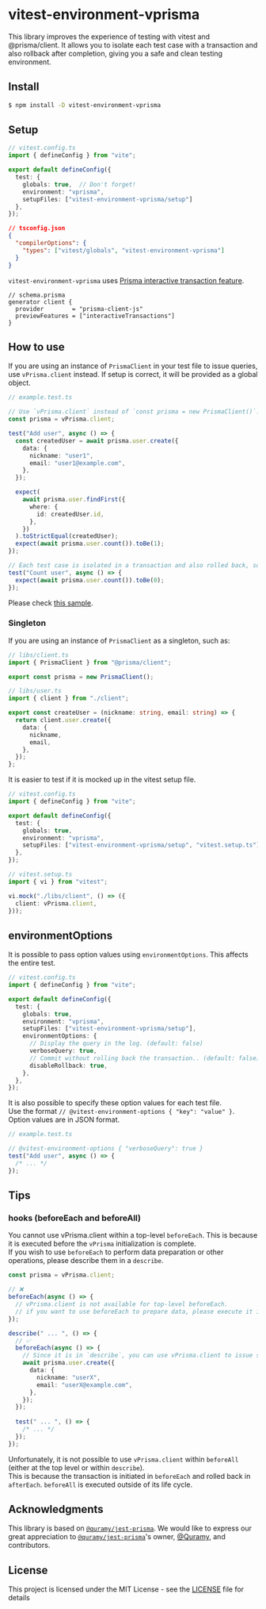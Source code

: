 # vitest-environment-vprisma
This library improves the experience of testing with vitest and @prisma/client. It allows you to isolate each test case with a transaction and also rollback after completion, giving you a safe and clean testing environment.

## Install

```bash
$ npm install -D vitest-environment-vprisma
```

## Setup

```ts
// vitest.config.ts
import { defineConfig } from "vite";

export default defineConfig({
  test: {
    globals: true,  // Don't forget!
    environment: "vprisma",
    setupFiles: ["vitest-environment-vprisma/setup"]
  },
});
```

```json
// tsconfig.json
{
  "compilerOptions": {
    "types": ["vitest/globals", "vitest-environment-vprisma"]
  }
}
```

`vitest-environment-vprisma` uses [Prisma interactive transaction feature](https://www.prisma.io/docs/concepts/components/prisma-client/transactions#interactive-transactions-in-preview).

```prisma
// schema.prisma
generator client {
  provider        = "prisma-client-js"
  previewFeatures = ["interactiveTransactions"]
}
```

## How to use

If you are using an instance of `PrismaClient` in your test file to issue queries, use `vPrisma.client` instead. If setup is correct, it will be provided as a global object.

```ts
// example.test.ts

// Use `vPrisma.client` instead of `const prisma = new PrismaClient()`.
const prisma = vPrisma.client;

test("Add user", async () => {
  const createdUser = await prisma.user.create({
    data: {
      nickname: "user1",
      email: "user1@example.com",
    },
  });

  expect(
    await prisma.user.findFirst({
      where: {
        id: createdUser.id,
      },
    })
  ).toStrictEqual(createdUser);
  expect(await prisma.user.count()).toBe(1);
});

// Each test case is isolated in a transaction and also rolled back, so it is not affected by another test result.
test("Count user", async () => {
  expect(await prisma.user.count()).toBe(0);
});
```

Please check [this sample](https://github.com/aiji42/vitest-environment-vprisma/blob/main/example/src/__tests__/prisma.test.ts).

### Singleton

If you are using an instance of `PrismaClient` as a singleton, such as:

```ts
// libs/client.ts
import { PrismaClient } from "@prisma/client";

export const prisma = new PrismaClient();
```

```ts
// libs/user.ts
import { client } from "./client";

export const createUser = (nickname: string, email: string) => {
  return client.user.create({
    data: {
      nickname,
      email,
    },
  });
};
```

It is easier to test if it is mocked up in the vitest setup file.

```ts
// vitest.config.ts
import { defineConfig } from "vite";

export default defineConfig({
  test: {
    globals: true,
    environment: "vprisma",
    setupFiles: ["vitest-environment-vprisma/setup", "vitest.setup.ts"] // add vitest.setup.ts
  },
});
```

```ts
// vitest.setup.ts
import { vi } from "vitest";

vi.mock("./libs/client", () => ({
  client: vPrisma.client,
}));
```

## environmentOptions

It is possible to pass option values using `environmentOptions`. This affects the entire test.

```ts
// vitest.config.ts
import { defineConfig } from "vite";

export default defineConfig({
  test: {
    globals: true,
    environment: "vprisma",
    setupFiles: ["vitest-environment-vprisma/setup"],
    environmentOptions: {
      // Display the query in the log. (default: false)
      verboseQuery: true,
      // Commit without rolling back the transaction.. (default: false)
      disableRollback: true,
    },
  },
});
```

It is also possible to specify these option values for each test file.  
Use the format `// @vitest-environment-options { "key": "value" }`. Option values are in JSON format.
```ts
// example.test.ts

// @vitest-environment-options { "verboseQuery": true }
test("Add user", async () => {
  /* ... */
});
```

## Tips

### hooks (beforeEach and beforeAll)

You cannot use vPrisma.client within a top-level `beforeEach`. This is because it is executed before the `vPrisma` initialization is complete.  
If you wish to use `beforeEach` to perform data preparation or other operations, please describe them in a `describe`.

```ts
const prisma = vPrisma.client;

// ❌
beforeEach(async () => {
  // vPrisma.client is not available for top-level beforeEach.
  // if you want to use beforeEach to prepare data, please execute it in `describe`.
});

describe(" ... ", () => {
  // ✅
  beforeEach(async () => {
    // Since it is in `describe`, you can use vPrisma.client to issue secure queries with transaction isolation.
    await prisma.user.create({
      data: {
        nickname: "userX",
        email: "userX@example.com",
      },
    });
  });
  
  test(" ... ", () => {
    /* ... */
  });
});
```

Unfortunately, it is not possible to use `vPrisma.client` within `beforeAll` (either at the top level or within `describe`).  
This is because the transaction is initiated in `beforeEach` and rolled back in `afterEach`. `beforeAll` is executed outside of its life cycle.

## Acknowledgments

This library is based on [`@quramy/jest-prisma`](https://github.com/Quramy/jest-prisma). We would like to express our great appreciation to [`@quramy/jest-prisma`](https://github.com/Quramy/jest-prisma)'s owner, [@Quramy](https://github.com/Quramy), and contributors.

## License

This project is licensed under the MIT License - see the [LICENSE](https://github.com/aiji42/vitest-environment-vprisma/blob/main/LICENSE) file for details